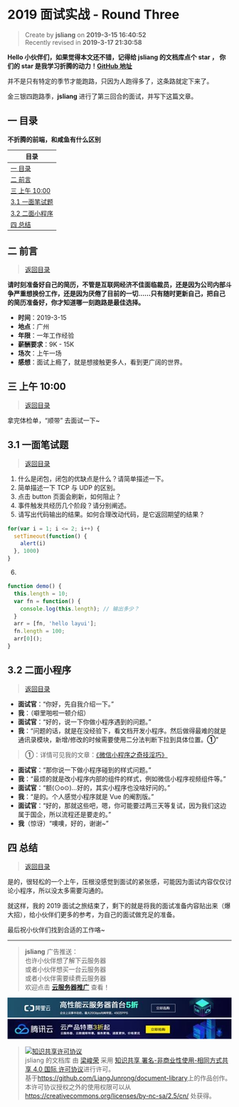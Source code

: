 2019 面试实战 - Round Three
===

> Create by **jsliang** on **2019-3-15 16:40:52**  
> Recently revised in **2019-3-17 21:30:58**
 
**Hello 小伙伴们，如果觉得本文还不错，记得给 jsliang 的文档库点个 **star** ， 你们的 **star** 是我学习折腾的动力！[GitHub 地址](https://github.com/LiangJunrong/document-library/blob/master/other-library/Interview/PersonalExperience/2019-PracticalRoundThree.md)**

并不是只有特定的季节才能跑路，只因为人跑得多了，这条路就定下来了。

金三银四跑路季，**jsliang** 进行了第三回合的面试，并写下这篇文章。

## <a name="chapter-one" id="chapter-one">一 目录</a>

**不折腾的前端，和咸鱼有什么区别**

| 目录 |
| --- | 
| [一 目录](#chapter-one) | 
| <a name="catalog-chapter-two" id="catalog-chapter-two"></a>[二 前言](#chapter-two) |
| <a name="catalog-chapter-three" id="catalog-chapter-three"></a>[三 上午 10:00](#chapter-three) |
| [3.1 一面笔试题](#chapter-three-one) |
| [3.2 二面小程序](#chapter-three-two) |
| <a name="catalog-chapter-four" id="catalog-chapter-four"></a>[四 总结](#chapter-four) |

## <a name="chapter-two" id="chapter-two">二 前言</a>

> [返回目录](#chapter-one)

**请时刻准备好自己的简历，不管是互联网经济不佳面临裁员，还是因为公司内部斗争严重想换份工作，还是因为厌倦了目前的一切……只有随时更新自己，把自己的简历准备好，你才知道哪一刻跑路是最佳选择。**

* **时间**：2019-3-15
* **地点**：广州
* **年限**：一年工作经验
* **薪酬要求**：9K - 15K
* **场次**：上午一场
* **感想**：面试上瘾了，就是想接触更多人，看到更广阔的世界。

## <a name="chapter-three" id="chapter-three">三 上午 10:00</a>

> [返回目录](#chapter-one)

拿完体检单，“顺带” 去面试一下~

## <a name="chapter-three-one" id="chapter-three-one">3.1 一面笔试题</a>

> [返回目录](#chapter-one)

1. 什么是闭包，闭包的优缺点是什么？请简单描述一下。
2. 简单描述一下 TCP 与 UDP 的区别。
3. 点击 button 页面会刷新，如何阻止？
4. 事件触发共经历几个阶段？请分别阐述。
5. 请写出代码输出的结果。如何合理改动代码，是它返回期望的结果？

```js
for(var i = 1; i <= 2; i++) {
  setTimeout(function() {
    alert(i)
  }, 1000)
}
```

6. 

```js
function demo() {
  this.length = 10;
  var fn = function() {
    console.log(this.length); // 输出多少？
  }
  arr = [fn, 'hello layui'];
  fn.length = 100;
  arr[0]();
}
```

## <a name="chapter-three-two" id="chapter-three-two">3.2 二面小程序</a>

> [返回目录](#chapter-one)

* **面试官**：“你好，先自我介绍一下。”
* **我**：（噼里啪啦一顿介绍）
* **面试官**：“好的，说一下你做小程序遇到的问题。”
* **我**：“问题的话，就是在没经验下，看文档开发小程序。然后做得最难的就是通讯录模块，新增/修改的时候需要使用二分法判断下拉到具体位置。**①**”

> **①**：详情可见我的文章：[《微信小程序之奇技淫巧》](https://github.com/LiangJunrong/document-library/blob/master/other-library/WeChatApplet/WeChatAppletFunctionList.md)

* **面试官**：“那你说一下做小程序碰到的样式问题。”
* **我**：“最烦的就是改小程序内部的组件的样式，例如微信小程序视频组件等。”
* **面试官**：“额(⊙o⊙)…好的，其实小程序也没啥好问的。”
* **我**：“是的。个人感觉小程序就是 Vue 的阉割版。”
* **面试官**：“好的，那就这些吧，嗯，你可能要过两三天等复试，因为我们这边属于国企，所以流程还是要走的。”
* **我**（惊讶）“噢噢，好的，谢谢~”

## <a name="chapter-four" id="chapter-four">四 总结</a>

> [返回目录](#chapter-one)

是的，很轻松的一个上午，压根没感觉到面试的紧张感，可能因为面试内容仅仅讨论小程序，所以没太多需要沟通的。

就这样，我的 2019 面试之旅结束了，剩下的就是将我的面试准备内容贴出来（爆大招），给小伙伴们更多的参考，为自己的面试做充足的准备。

最后祝小伙伴们找到合适的工作咯~

---

> **jsliang** 广告推送：  
> 也许小伙伴想了解下云服务器  
> 或者小伙伴想买一台云服务器  
> 或者小伙伴需要续费云服务器  
> 欢迎点击 **[云服务器推广](https://github.com/LiangJunrong/document-library/blob/master/other-library/Monologue/%E7%A8%B3%E9%A3%9F%E8%89%B0%E9%9A%BE.md)** 查看！

[![图](../../../public-repertory/img/z-small-seek-ali-3.jpg)](https://promotion.aliyun.com/ntms/act/qwbk.html?userCode=w7hismrh)
[![图](../../../public-repertory/img/z-small-seek-tencent-2.jpg)](https://cloud.tencent.com/redirect.php?redirect=1014&cps_key=49f647c99fce1a9f0b4e1eeb1be484c9&from=console)

> <a rel="license" href="http://creativecommons.org/licenses/by-nc-sa/4.0/"><img alt="知识共享许可协议" style="border-width:0" src="https://i.creativecommons.org/l/by-nc-sa/4.0/88x31.png" /></a><br /><span xmlns:dct="http://purl.org/dc/terms/" property="dct:title">jsliang 的文档库</span> 由 <a xmlns:cc="http://creativecommons.org/ns#" href="https://github.com/LiangJunrong/document-library" property="cc:attributionName" rel="cc:attributionURL">梁峻荣</a> 采用 <a rel="license" href="http://creativecommons.org/licenses/by-nc-sa/4.0/">知识共享 署名-非商业性使用-相同方式共享 4.0 国际 许可协议</a>进行许可。<br />基于<a xmlns:dct="http://purl.org/dc/terms/" href="https://github.com/LiangJunrong/document-library" rel="dct:source">https://github.com/LiangJunrong/document-library</a>上的作品创作。<br />本许可协议授权之外的使用权限可以从 <a xmlns:cc="http://creativecommons.org/ns#" href="https://creativecommons.org/licenses/by-nc-sa/2.5/cn/" rel="cc:morePermissions">https://creativecommons.org/licenses/by-nc-sa/2.5/cn/</a> 处获得。